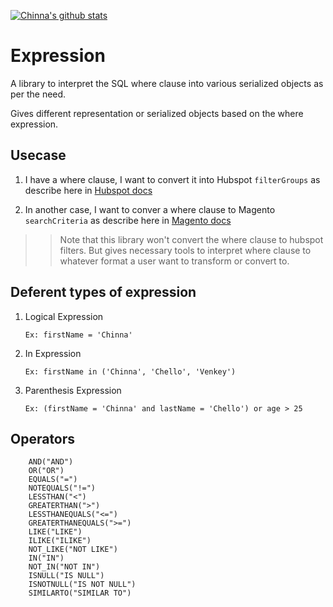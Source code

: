 [![Chinna's github stats](https://github-readme-stats.vercel.app/api?username=ichinna&count_private=true&show_icons=true)](https://github.com/anuraghazra/github-readme-stats)

# Expression
A library to interpret the SQL where clause into various serialized objects as per the need.

Gives different representation or serialized objects based on the where expression.


## Usecase
1. I have a where clause, I want to convert it into Hubspot `filterGroups` as describe here in [Hubspot docs](https://developers.hubspot.com/docs/api/crm/search)

2. In another case, I want to conver a where clause to Magento `searchCriteria` as describe here in [Magento docs](https://devdocs.magento.com/guides/v2.2/rest/performing-searches.html)

>> Note that this library won't convert the where clause to hubspot filters.  But gives necessary tools to interpret where clause to whatever format a user want to transform or convert to.

## Deferent types of expression

1. Logical Expression 
    ```
    Ex: firstName = 'Chinna'
2. In Expression
    ```
    Ex: firstName in ('Chinna', 'Chello', 'Venkey')
3. Parenthesis Expression
    ```
    Ex: (firstName = 'Chinna' and lastName = 'Chello') or age > 25

## Operators
```
    AND("AND")
    OR("OR")
    EQUALS("=")
    NOTEQUALS("!=")
    LESSTHAN("<")
    GREATERTHAN(">")
    LESSTHANEQUALS("<=")
    GREATERTHANEQUALS(">=")
    LIKE("LIKE")
    ILIKE("ILIKE")
    NOT_LIKE("NOT LIKE")
    IN("IN")
    NOT_IN("NOT IN")
    ISNULL("IS NULL")
    ISNOTNULL("IS NOT NULL")
    SIMILARTO("SIMILAR TO")



